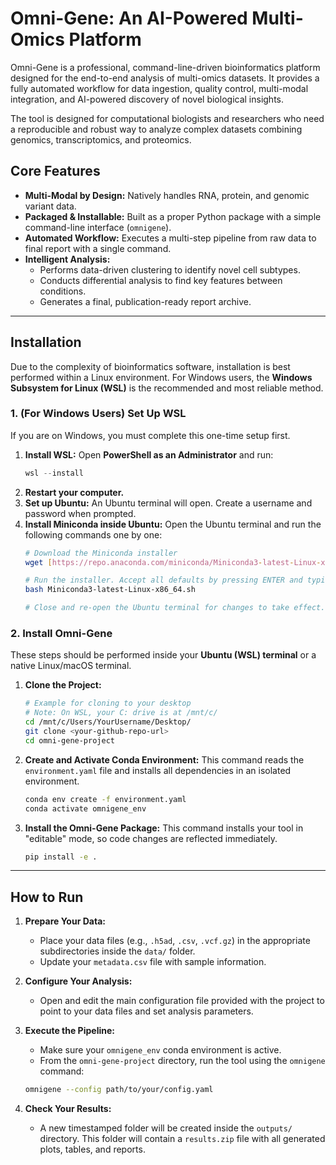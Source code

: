 # Omni-Gene: An AI-Powered Multi-Omics Platform

Omni-Gene is a professional, command-line-driven bioinformatics platform designed for the end-to-end analysis of multi-omics datasets. It provides a fully automated workflow for data ingestion, quality control, multi-modal integration, and AI-powered discovery of novel biological insights.

The tool is designed for computational biologists and researchers who need a reproducible and robust way to analyze complex datasets combining genomics, transcriptomics, and proteomics.

## Core Features

- **Multi-Modal by Design:** Natively handles RNA, protein, and genomic variant data.
- **Packaged & Installable:** Built as a proper Python package with a simple command-line interface (`omnigene`).
- **Automated Workflow:** Executes a multi-step pipeline from raw data to final report with a single command.
-   **Intelligent Analysis:**
    -   Performs data-driven clustering to identify novel cell subtypes.
    -   Conducts differential analysis to find key features between conditions.
    -   Generates a final, publication-ready report archive.

---

## Installation

Due to the complexity of bioinformatics software, installation is best performed within a Linux environment. For Windows users, the **Windows Subsystem for Linux (WSL)** is the recommended and most reliable method.

### 1. (For Windows Users) Set Up WSL

If you are on Windows, you must complete this one-time setup first.

1.  **Install WSL:** Open **PowerShell as an Administrator** and run:
    ```powershell
    wsl --install
    ```
2.  **Restart your computer.**
3.  **Set up Ubuntu:** An Ubuntu terminal will open. Create a username and password when prompted.
4.  **Install Miniconda inside Ubuntu:** Open the Ubuntu terminal and run the following commands one by one:
    ```bash
    # Download the Miniconda installer
    wget [https://repo.anaconda.com/miniconda/Miniconda3-latest-Linux-x86_64.sh](https://repo.anaconda.com/miniconda/Miniconda3-latest-Linux-x86_64.sh)

    # Run the installer. Accept all defaults by pressing ENTER and typing 'yes'.
    bash Miniconda3-latest-Linux-x86_64.sh

    # Close and re-open the Ubuntu terminal for changes to take effect.
    ```

### 2. Install Omni-Gene

These steps should be performed inside your **Ubuntu (WSL) terminal** or a native Linux/macOS terminal.

1.  **Clone the Project:**
    ```bash
    # Example for cloning to your desktop
    # Note: On WSL, your C: drive is at /mnt/c/
    cd /mnt/c/Users/YourUsername/Desktop/
    git clone <your-github-repo-url>
    cd omni-gene-project
    ```

2.  **Create and Activate Conda Environment:**
    This command reads the `environment.yaml` file and installs all dependencies in an isolated environment.
    ```bash
    conda env create -f environment.yaml
    conda activate omnigene_env
    ```

3.  **Install the Omni-Gene Package:**
    This command installs your tool in "editable" mode, so code changes are reflected immediately.
    ```bash
    pip install -e .
    ```

---

## How to Run

1.  **Prepare Your Data:**
    - Place your data files (e.g., `.h5ad`, `.csv`, `.vcf.gz`) in the appropriate subdirectories inside the `data/` folder.
    - Update your `metadata.csv` file with sample information.

2.  **Configure Your Analysis:**
    - Open and edit the main configuration file provided with the project to point to your data files and set analysis parameters.

3.  **Execute the Pipeline:**
    - Make sure your `omnigene_env` conda environment is active.
    - From the `omni-gene-project` directory, run the tool using the `omnigene` command:
    ```bash
    omnigene --config path/to/your/config.yaml
    ```

4.  **Check Your Results:**
    - A new timestamped folder will be created inside the `outputs/` directory. This folder will contain a `results.zip` file with all generated plots, tables, and reports.

